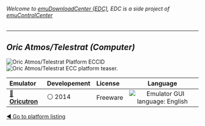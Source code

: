 ###### Welcome to [emuDownloadCenter (EDC)](https://github.com/PhoenixInteractiveNL/emuDownloadCenter/wiki/), EDC is a side project of [emuControlCenter](https://github.com/PhoenixInteractiveNL/emuControlCenter/wiki/)
***
## _Oric Atmos/Telestrat (Computer)_
![](https://raw.githubusercontent.com/wiki/PhoenixInteractiveNL/emuDownloadCenter/images_platform/ecc_oric_cell.png "Oric Atmos/Telestrat Platform ECCID")
![](https://raw.githubusercontent.com/wiki/PhoenixInteractiveNL/emuDownloadCenter/images_platform/ecc_oric_teaser.png "Oric Atmos/Telestrat ECC platform teaser.")

| Emulator | Developement | License | Language |
|:---------|:-------------|:--------|:--------:|
| [:file_folder: **Oricutron**](https://github.com/PhoenixInteractiveNL/emuDownloadCenter/wiki/Emulator-oricutron#menu) | :white_circle: 2014 | Freeware | ![](https://raw.githubusercontent.com/wiki/PhoenixInteractiveNL/emuDownloadCenter/images_flags/icon_flag_EN_24.png "Emulator GUI language: English") |

[:arrow_backward: Go to platform listing](https://github.com/PhoenixInteractiveNL/emuDownloadCenter/wiki/EDC-Platform-List)

